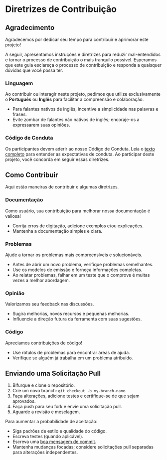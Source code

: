# Diretrizes de Contribuição

## Agradecimento

Agradecemos por dedicar seu tempo para contribuir e aprimorar este projeto!

A seguir, apresentamos instruções e diretrizes para reduzir mal-entendidos e tornar o processo de contribuição o mais tranquilo possível. Esperamos que este guia esclareça o processo de contribuição e responda a quaisquer dúvidas que você possa ter.

### Linguagem

Ao contribuir ou interagir neste projeto, pedimos que utilize exclusivamente o **Português** ou **Inglês** para facilitar a compreensão e colaboração.

- Para falantes nativos de inglês, incentive a simplicidade nas palavras e frases.
- Evite zombar de falantes não nativos de inglês; encoraje-os a expressarem suas opiniões.

### Código de Conduta

Os participantes devem aderir ao nosso Código de Conduta. Leia o [texto completo](CODE_OF_CONDUCT.md) para entender as expectativas de conduta. Ao participar deste projeto, você concorda em seguir essas diretrizes.

## Como Contribuir

Aqui estão maneiras de contribuir e algumas diretrizes.

### Documentação

Como usuário, sua contribuição para melhorar nossa documentação é valiosa!

- Corrija erros de digitação, adicione exemplos e/ou explicações.
- Mantenha a documentação simples e clara.

### Problemas

Ajude a tornar os problemas mais compreensíveis e solucionáveis.

- Antes de abrir um novo problema, verifique problemas semelhantes.
- Use os modelos de emissão e forneça informações completas.
- Ao relatar problemas, falhar em um teste que o comprove é muitas vezes a melhor abordagem.

### Opinião

Valorizamos seu feedback nas discussões.

- Sugira melhorias, novos recursos e pequenas melhorias.
- Influencie a direção futura da ferramenta com suas sugestões.

### Código

Apreciamos contribuições de código!

- Use rótulos de problemas para encontrar áreas de ajuda.
- Verifique se alguém já trabalha em um problema atribuído.

## Enviando uma Solicitação Pull

1. Bifurque e clone o repositório.
2. Crie um novo branch: `git checkout -b my-branch-name`.
3. Faça alterações, adicione testes e certifique-se de que sejam aprovados.
4. Faça push para seu fork e envie uma solicitação pull.
5. Aguarde a revisão e mesclagem.

Para aumentar a probabilidade de aceitação:

- Siga padrões de estilo e qualidade do código.
- Escreva testes (quando aplicável).
- Escreva uma [boa mensagem de commit](http://tbaggery.com/2008/04/19/a-note-about-git-commit-messages.html).
- Mantenha mudanças focadas; considere solicitações pull separadas para alterações independentes.
